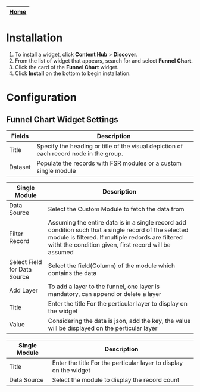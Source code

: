 | [Home](../README.md) |
|--------------------------------------------|

# Installation
1. To install a widget, click **Content Hub** > **Discover**.
2. From the list of widget that appears, search for and select **Funnel Chart**.
3. Click the card of the **Funnel Chart** widget.
4. Click **Install** on the bottom to begin installation.

# Configuration

## Funnel Chart Widget Settings

| Fields                                   | Description                              |
| ---------------------------------------- | ---------------------------------------- |
| Title                                    | Specify the heading or title of the visual depiction of each record node in the group. |
| Dataset                              | Populate the records with FSR modules or a custom single module|

| Single Module                            | Description                              |
| ---------------------------------------- | ---------------------------------------- |
| Data Source                              | Select the Custom Module to fetch the data from |
| Filter Record                            | Assuming the entire data is in a single record add condition such that a single record of the selected module is filtered. If multiple redords are filtered witht the condition given, first record will be assumed|
| Select Field for Data Source             | Select the field(Column) of the module which contains the data|
| Add Layer                                | To add a layer to the funnel, one layer is mandatory, can append or delete a layer|
| Title                                    | Enter the title For the perticular layer to display on the widget|
| Value                                    | Considering the data is json, add the key, the value will be displayed on the perticular layer|

| Single Module                            | Description                              |
| ---------------------------------------- | ---------------------------------------- |
| Title                                    | Enter the title For the perticular layer to display on the widget |
| Data Source                              | Select the module to display the record count|  
